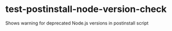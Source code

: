 # test-postinstall-node-version-check
Shows warning for deprecated Node.js versions in postinstall script

